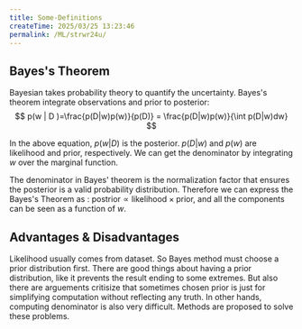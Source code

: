 ```yaml
---
title: Some-Definitions
createTime: 2025/03/25 13:23:46
permalink: /ML/strwr24u/
---
```

## Bayes's Theorem
Bayesian takes probability theory to quantify the uncertainty. Bayes's theorem integrate observations and prior to posterior:
$$ p(w | D )=\frac{p(D|w)p(w)}{p(D)} = \frac{p(D|w)p(w)}{\int p(D|w)dw} $$

In the above equation, $p(w | D )$ is the posterior. $p(D|w)$ and $p(w)$ are likelihood and prior, respectively. We can get the denominator by integrating $w$ over the marginal function.

The denominator in Bayes' theorem is the normalization factor that ensures the posterior is a valid probability distribution. Therefore we can express the Bayes's Theorem as : $\text{postrior} \propto \text{likelihood} \times \text{prior}$, and all the components can be seen as a function of $w$.

## Advantages & Disadvantages
Likelihood usually comes from dataset. So Bayes method must choose a prior distribution first. There are good things about having a prior distribution, like it prevents the result ending to some extremes. But also there are arguements critisize that sometimes chosen prior is just for simplifying computation without reflecting any truth. In other hands, computing denominator is also very difficult. Methods are proposed to solve these problems.
